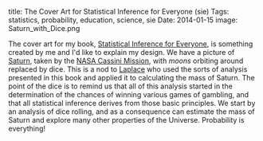 title: The Cover Art for Statistical Inference for Everyone (sie)
Tags: statistics, probability, education, science, sie
Date: 2014-01-15
image: Saturn_with_Dice.png

The cover art for my book, [Statistical Inference for Everyone], is something created by me and I'd like to explain my design.  We have a picture of [Saturn], taken by the [NASA Cassini Mission], with *moons* orbiting around replaced by dice.  This is a nod to [Laplace] who used the sorts of analysis presented in this book and applied it to calculating the mass of Saturn.  The point of the dice is to remind us that all of this analysis started in the determination of the chances of winning various games of gambling, and that all statistical inference derives from those basic principles.  We start by an analysis of dice rolling, and as a consequence can estimate the mass of Saturn and explore many other properties of the Universe.  Probability is everything!



[Statistical Inference for Everyone]: http://web.bryant.edu/~bblais/statistical-inference-for-everyone.html
[NASA Cassini Mission]: http://www.nasa.gov/mission_pages/cassini/main/
[Saturn]: http://apod.nasa.gov/apod/ap131113.html
[Laplace]: http://en.wikipedia.org/wiki/Pierre-Simon_Laplace
